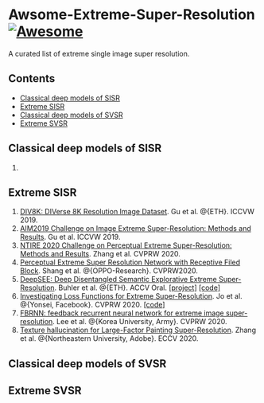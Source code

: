 # Awsome-Extreme-Super-Resolution [![Awesome](https://cdn.rawgit.com/sindresorhus/awesome/d7305f38d29fed78fa85652e3a63e154dd8e8829/media/badge.svg)](https://github.com/sindresorhus/awesome)

A curated list of extreme single image super resolution. 

## Contents
 - [Classical deep models of SISR](#classical-deep-models-of-sisr)
 - [Extreme SISR](#extreme-sisr)
 - [Classical deep models of SVSR](#classical-deep-models-of-svsr)
 - [Extreme SVSR](#extreme-svsr)


## Classical deep models of SISR 

1. 


## Extreme SISR 

1. [DIV8K: DIVerse 8K Resolution Image Dataset](https://ieeexplore.ieee.org/abstract/document/9021973/). Gu et al. @{ETH}. ICCVW 2019. 
2. [AIM2019 Challenge on Image Extreme Super-Resolution: Methods and Results](https://ieeexplore.ieee.org/abstract/document/9022627/). Gu et al. ICCVW 2019. 
3. [NTIRE 2020 Challenge on Perceptual Extreme Super-Resolution: Methods and Results](http://openaccess.thecvf.com/content_CVPRW_2020/html/w31/Zhang_NTIRE_2020_Challenge_on_Perceptual_Extreme_Super-Resolution_Methods_and_Results_CVPRW_2020_paper.html). Zhang et al. CVPRW 2020. 
4. [Perceptual Extreme Super Resolution Network with Receptive Filed Block](https://openaccess.thecvf.com/content_CVPRW_2020/html/w31/Shang_Perceptual_Extreme_Super-Resolution_Network_With_Receptive_Field_Block_CVPRW_2020_paper.html). Shang et al. @{OPPO-Research}. CVPRW2020. 
5. [DeepSEE: Deep Disentangled Semantic Explorative Extreme Super-Resolution](https://arxiv.org/abs/2004.04433). Buhler et al. @{ETH}. ACCV Oral. [[project]](https://mcbuehler.github.io/DeepSEE/) [[code]](https://github.com/mcbuehler/DeepSEE)
6. [Investigating Loss Functions for Extreme Super-Resolution](https://openaccess.thecvf.com/content_CVPRW_2020/papers/w31/Jo_Investigating_Loss_Functions_for_Extreme_Super-Resolution_CVPRW_2020_paper.pdf). Jo et al. @{Yonsei, Facebook}. CVPRW 2020. [[code]](https://github.com/kingsj0405/ciplab-NTIRE-2020)
7. [FBRNN: feedback recurrent neural network for extreme image super-resolution](http://openaccess.thecvf.com/content_CVPRW_2020/html/w31/Lee_FBRNN_Feedback_Recurrent_Neural_Network_for_Extreme_Image_Super-Resolution_CVPRW_2020_paper.html). Lee et al. @{Korea University, Army}. CVPRW 2020. 
8. [Texture hallucination for Large-Factor Painting Super-Resolution](https://www.ecva.net/papers/eccv_2020/papers_ECCV/papers/123520205.pdf). Zhang et al. @{Northeastern University, Adobe}. ECCV 2020. 



## Classical deep models of SVSR

## Extreme SVSR


